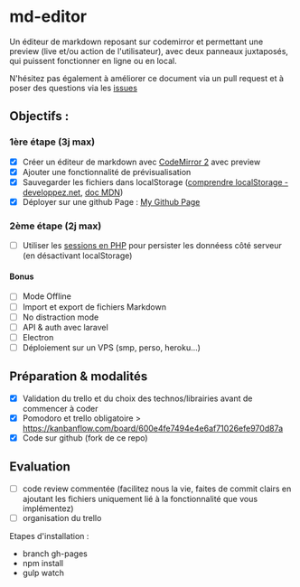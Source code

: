 # md-editor

Un éditeur de markdown reposant sur codemirror et permettant une preview (live et/ou action de l'utilisateur), avec deux panneaux juxtaposés, qui puissent fonctionner en ligne ou en local.

N'hésitez pas également à améliorer ce document via un pull request et à poser des questions via les [issues](https://github.com/SimplonTlse/md-editor/issues)

## Objectifs :

### 1ère étape (3j max)
* [X] Créer un éditeur de markdown avec [CodeMirror 2](http://codemirror.net/2/mode/gfm/index.html) avec preview
* [X] Ajouter une fonctionnalité de prévisualisation
* [X] Sauvegarder les fichiers dans localStorage ([comprendre localStorage - developpez.net](http://debray-jerome.developpez.com/articles/comprendre-le-storage-en-html5/), [doc MDN](https://developer.mozilla.org/fr/docs/Web/API/Window/localStorage))
* [X] Déployer sur une github Page : [My Github Page](http://mariesochala.github.io/md-editor/public/)

### 2ème étape (2j max)
* [ ] Utiliser les [sessions en PHP](http://php.developpez.com/cours/sessions/?page=page_3) pour persister les donnéess côté serveur (en désactivant localStorage)

#### Bonus
* [ ] Mode Offline
* [ ] Import et export de fichiers Markdown
* [ ] No distraction mode
* [ ] API & auth avec laravel
* [ ] Electron
* [ ] Déploiement sur un VPS (smp, perso, heroku...)

## Préparation & modalités
* [X]  Validation du trello et du choix des technos/librairies avant de commencer à coder
* [X]  Pomodoro et trello obligatoire > https://kanbanflow.com/board/600e4fe7494e4e6af71026efe970d87a
* [X]  Code sur github (fork de ce repo)

## Evaluation
* [ ] code review commentée (facilitez nous la vie, faites de commit clairs en ajoutant les fichiers uniquement lié à la fonctionnalité que vous implémentez)
* [ ]  organisation du trello

 Etapes d'installation : 
 * branch gh-pages
 * npm install
 * gulp watch

